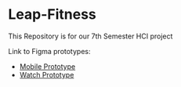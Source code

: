 # Leap-Fitness

This Repository is for our 7th Semester HCI project

Link to Figma prototypes:
- [Mobile Prototype](https://www.figma.com/proto/HSPLa0narUEQvPrlesJyiA/HCI-Project?node-id=10%3A6&scaling=scale-down)
- [Watch Prototype](https://www.figma.com/proto/HSPLa0narUEQvPrlesJyiA/HCI-Project?node-id=156%3A28&scaling=scale-down)
